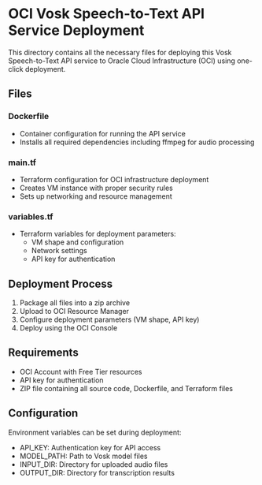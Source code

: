 # OCI Vosk Speech-to-Text API Service Deployment

This directory contains all the necessary files for deploying this Vosk Speech-to-Text API service to Oracle Cloud Infrastructure (OCI) using one-click deployment.

## Files

### Dockerfile
- Container configuration for running the API service
- Installs all required dependencies including ffmpeg for audio processing

### main.tf
- Terraform configuration for OCI infrastructure deployment
- Creates VM instance with proper security rules
- Sets up networking and resource management

### variables.tf
- Terraform variables for deployment parameters:
  - VM shape and configuration
  - Network settings
  - API key for authentication

## Deployment Process

1. Package all files into a zip archive
2. Upload to OCI Resource Manager
3. Configure deployment parameters (VM shape, API key)
4. Deploy using the OCI Console

## Requirements

- OCI Account with Free Tier resources
- API key for authentication
- ZIP file containing all source code, Dockerfile, and Terraform files

## Configuration

Environment variables can be set during deployment:
- API_KEY: Authentication key for API access
- MODEL_PATH: Path to Vosk model files
- INPUT_DIR: Directory for uploaded audio files
- OUTPUT_DIR: Directory for transcription results
